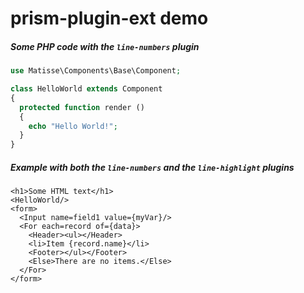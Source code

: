 # prism-plugin-ext demo

##### Some PHP code with the `line-numbers` plugin

```php
use Matisse\Components\Base\Component;

class HelloWorld extends Component
{
  protected function render ()
  {
    echo "Hello World!";
  }
}
```

##### Example with both the `line-numbers` and the `line-highlight` plugins

```html{data-line="2,4-5,10"}
<h1>Some HTML text</h1>
<HelloWorld/>
<form>
  <Input name=field1 value={myVar}/>
  <For each=record of={data}>
    <Header><ul></Header>
    <li>Item {record.name}</li>
    <Footer></ul></Footer>
    <Else>There are no items.</Else>
  </For>
</form>
```
